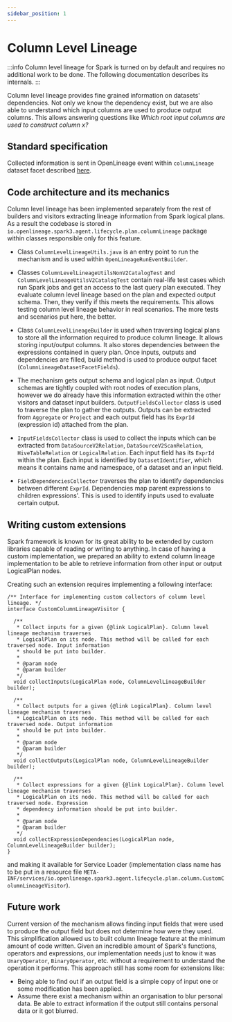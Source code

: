 ```yaml
---
sidebar_position: 1
---
```


# Column Level Lineage

:::info
Column level lineage for Spark is turned on by default and requires no additional work to be done. The following documentation describes its internals. 
:::


Column level lineage provides fine grained information on datasets' dependencies. Not only we know the dependency exist, but we are also able to understand which input columns are used to produce output columns. This allows answering questions like *Which root input columns are used to construct column x?* 

## Standard specification

Collected information is sent in OpenLineage event within `columnLineage` dataset facet described [here](spec/facets/column_lineage_facet.md). 

## Code architecture and its mechanics

Column level lineage has been implemented separately from the rest of builders and visitors extracting lineage information from Spark logical plans. As a result the codebase is stored in `io.openlineage.spark3.agent.lifecycle.plan.columnLineage` package within classes responsible only for this feature.

* Class `ColumnLevelLineageUtils.java` is an entry point to run the mechanism and is used within `OpenLineageRunEventBuilder`.

* Classes `ColumnLevelLineageUtilsNonV2CatalogTest` and `ColumnLevelLineageUtilsV2CatalogTest` contain real-life test cases which run Spark jobs and get an access to the last query plan executed. They evaluate column level lineage based on the plan and expected output schema. Then, they verify if this meets the requirements. This allows testing column level lineage behavior in real scenarios. The more tests and scenarios put here, the better.

* Class `ColumnLevelLineageBuilder` is used when traversing logical plans to store all the information required to produce column lineage. It allows storing input/output columns. It also stores dependencies between the expressions contained in query plan. Once inputs, outputs and dependencies are filled, build method is used to produce output facet (`ColumnLineageDatasetFacetFields`).

* The mechanism gets output schema and logical plan as input. Output schemas are tightly coupled with root nodes of execution plans, however we do already have this information extracted within the other visitors and dataset input builders.
`OutputFieldsCollector` class is used to traverse the plan to gather the outputs. Outputs can be extracted from `Aggregate` or `Project` and each output field has its `ExprId` (expression id) attached from the plan.

* `InputFieldsCollector` class is used to collect the inputs which can be extracted from `DataSourceV2Relation`, `DataSourceV2ScanRelation`, `HiveTableRelation` or `LogicalRelation`. Each input field has its `ExprId` within the plan. Each input is identified by `DatasetIdentifier`, which means it contains name and namespace, of a dataset and an input field.

* `FieldDependenciesCollector` traverses the plan to identify dependencies between different `ExprId`. Dependencies map parent expressions to children expressions'. This is used to identify inputs used to evaluate certain output.

## Writing custom extensions

Spark framework is known for its great ability to be extended by custom libraries capable of reading or writing to anything. In case of having a custom implementation, we prepared an ability to extend column lineage implementation to be able to retrieve information from other input or output LogicalPlan nodes. 

Creating such an extension requires implementing a following interface: 

```
/** Interface for implementing custom collectors of column level lineage. */
interface CustomColumnLineageVisitor {

  /**
   * Collect inputs for a given {@link LogicalPlan}. Column level lineage mechanism traverses
   * LogicalPlan on its node. This method will be called for each traversed node. Input information
   * should be put into builder.
   *
   * @param node
   * @param builder
   */
  void collectInputs(LogicalPlan node, ColumnLevelLineageBuilder builder);

  /**
   * Collect outputs for a given {@link LogicalPlan}. Column level lineage mechanism traverses
   * LogicalPlan on its node. This method will be called for each traversed node. Output information
   * should be put into builder.
   *
   * @param node
   * @param builder
   */
  void collectOutputs(LogicalPlan node, ColumnLevelLineageBuilder builder);

  /**
   * Collect expressions for a given {@link LogicalPlan}. Column level lineage mechanism traverses
   * LogicalPlan on its node. This method will be called for each traversed node. Expression
   * dependency information should be put into builder.
   *
   * @param node
   * @param builder
   */
  void collectExpressionDependencies(LogicalPlan node, ColumnLevelLineageBuilder builder);
}
```
and making it available for Service Loader (implementation class name has to be put in a resource file `META-INF/services/io.openlineage.spark3.agent.lifecycle.plan.column.CustomColumnLineageVisitor`).


## Future work

Current version of the mechanism allows finding input fields that were used to produce the output field but does not determine how were they used. This simplification allowed us to built column lineage feature at the minimum amount of code written. Given an incredible amount of Spark's functions, operators and expressions, our implementation needs just to know it was `UnaryOperator`, `BinaryOperator`, etc. without a requirement to understand the operation it performs. This approach still has some room for extensions like:
 * Being able to find out if an output field is a simple copy of input one or some modification has been applied.
 * Assume there exist a mechanism within an organisation to blur personal data. Be able to extract information if the output still contains personal data or it got blurred.

